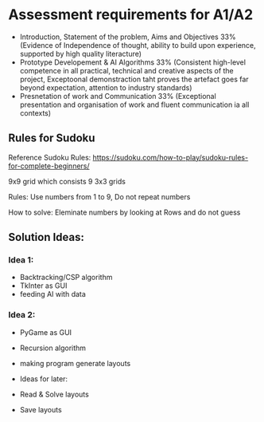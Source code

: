 # Assessment requirements for A1/A2
- Introduction, Statement of the problem, Aims and Objectives 33% (Evidence of Independence of thought, ability to build upon experience, supported by high quality literacture)
- Prototype Developement & AI Algorithms 33% (Consistent high-level competence in all practical, technical and creative aspects of the project, Exceptoonal demonstraction taht proves the artefact goes far beyond expectation, attention to industry standards)
- Presnetation of work and Communication 33% (Exceptional presentation and organisation of work and fluent communication ia all contexts)



## Rules for Sudoku

Reference Sudoku Rules: https://sudoku.com/how-to-play/sudoku-rules-for-complete-beginners/

9x9 grid which consists 9 3x3 grids

Rules: Use numbers from 1 to 9, Do not repeat numbers

How to solve: Eleminate numbers by looking at Rows and do not guess

## Solution Ideas:

### Idea 1:

- Backtracking/CSP algorithm
- TkInter as GUI
- feeding AI with data

### Idea 2:

- PyGame as GUI
- Recursion algorithm
- making program generate layouts


- Ideas for later:
- Read & Solve layouts
- Save layouts
